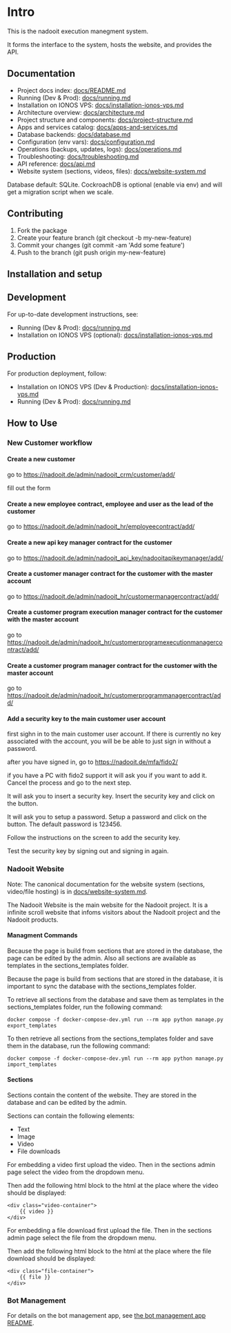 # Intro

This is the nadooit execution manegment system.

It forms the interface to the system, hosts the website, and provides the API.

## Documentation

- Project docs index: [docs/README.md](docs/README.md)
- Running (Dev & Prod): [docs/running.md](docs/running.md)
- Installation on IONOS VPS: [docs/installation-ionos-vps.md](docs/installation-ionos-vps.md)
- Architecture overview: [docs/architecture.md](docs/architecture.md)
- Project structure and components: [docs/project-structure.md](docs/project-structure.md)
- Apps and services catalog: [docs/apps-and-services.md](docs/apps-and-services.md)
- Database backends: [docs/database.md](docs/database.md)
- Configuration (env vars): [docs/configuration.md](docs/configuration.md)
- Operations (backups, updates, logs): [docs/operations.md](docs/operations.md)
- Troubleshooting: [docs/troubleshooting.md](docs/troubleshooting.md)
- API reference: [docs/api.md](docs/api.md)
- Website system (sections, videos, files): [docs/website-system.md](docs/website-system.md)

Database default: SQLite. CockroachDB is optional (enable via env) and will get a migration script when we scale.

## Contributing

1. Fork the package
2. Create your feature branch (git checkout -b my-new-feature)
3. Commit your changes (git commit -am 'Add some feature')
4. Push to the branch (git push origin my-new-feature)

## Installation and setup

## Development

For up-to-date development instructions, see:
- Running (Dev & Prod): [docs/running.md](docs/running.md)
- Installation on IONOS VPS (optional): [docs/installation-ionos-vps.md](docs/installation-ionos-vps.md)

## Production

For production deployment, follow:
- Installation on IONOS VPS (Dev & Production): [docs/installation-ionos-vps.md](docs/installation-ionos-vps.md)
- Running (Dev & Prod): [docs/running.md](docs/running.md)

## How to Use

### New Customer workflow

#### Create a new customer

go to <https://nadooit.de/admin/nadooit_crm/customer/add/>

fill out the form

#### Create a new employee contract, employee and user as the lead of the customer

go to <https://nadooit.de/admin/nadooit_hr/employeecontract/add/>

#### Create a new api key manager contract for the customer

go to <https://nadooit.de/admin/nadooit_api_key/nadooitapikeymanager/add/>

#### Create a customer manager contract for the customer with the master account

go to <https://nadooit.de/admin/nadooit_hr/customermanagercontract/add/>

#### Create a customer program execution manager contract for the customer with the master account

go to <https://nadooit.de/admin/nadooit_hr/customerprogramexecutionmanagercontract/add/>

#### Create a customer program manager contract for the customer with the master account

go to <https://nadooit.de/admin/nadooit_hr/customerprogrammanagercontract/add/>

#### Add a security key to the main customer user account

first sighn in to the main customer user account. If there is currently no key associated with the account, you will be be able to just sign in without a password.

after you have signed in, go to <https://nadooit.de/mfa/fido2/>

if you have a PC with fido2 support it will ask you if you want to add it. Cancel the process and go to the next step.

It will ask you to insert a security key. Insert the security key and click on the button.

It will ask you to setup a password. Setup a password and click on the button. The default password is 123456.

Follow the instructions on the screen to add the security key.

Test the security key by signing out and signing in again.

### Nadooit Website

Note: The canonical documentation for the website system (sections, video/file hosting) is in [docs/website-system.md](docs/website-system.md).

The Nadooit Website is the main website for the Nadooit project. It is a infinite scroll website that infoms visitors about the Nadooit project and the Nadooit products.

#### Managment Commands

Because the page is build from sections that are stored in the database, the page can be edited by the admin.
Also all sections are available as templates in the sections_templates folder.

Because the page is build from sections that are stored in the database, it is important to sync the database with the sections_templates folder.

To retrieve all sections from the database and save them as templates in the sections_templates folder, run the following command:

    docker compose -f docker-compose-dev.yml run --rm app python manage.py export_templates

To then retrieve all sections from the sections_templates folder and save them in the database, run the following command:

    docker compose -f docker-compose-dev.yml run --rm app python manage.py import_templates

#### Sections

Sections contain the content of the website. They are stored in the database and can be edited by the admin.

Sections can contain the following elements:

- Text
- Image
- Video
- File downloads

For embedding a video first upload the video. Then in the sections admin page select the video from the dropdown menu.

Then add the following html block to the html at the place where the video should be displayed:

    <div class="video-container">
        {{ video }}
    </div>

For embedding a file download first upload the file. Then in the sections admin page select the file from the dropdown menu.

Then add the following html block to the html at the place where the file download should be displayed:

    <div class="file-container">
        {{ file }}
    </div>

### Bot Management

For details on the bot management app, see [the bot management app README](app/bot_management/README.md).
